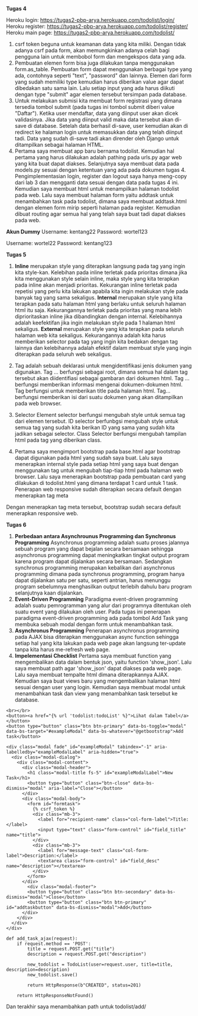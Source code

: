 
**Tugas 4**

Heroku login: https://tugas2-pbp-arya.herokuapp.com/todolist/login/  Heroku register: https://tugas2-pbp-arya.herokuapp.com/todolist/register/  
Heroku main page: https://tugas2-pbp-arya.herokuapp.com/todolist/


1. csrf token beguna untuk keamanan data yang kita miliki. Dengan tidak adanya csrf pada form, akan memungkinkan adanya celah bagi pengguna lain untuk membobol form dan mengekspos data yang ada.
2. Pembuatan elemen form bisa juga dilakukan tanpa menggunakan form.as_table. Pembuatan form dapat menggunakan berbagai type yang ada, contohnya seperti "text", "password" dan lainnya. Elemen dari form yang sudah memiliki type kemudian harus diberikan value agar dapat dibedakan satu sama lain. Lalu setiap input yang ada harus diikuti dengan type "submit" agar elemen tersebut tersimpan pada database.
3. Untuk melakukan submisi kita membuat form registrasi yang dimana tersedia tombol submit (pada tugas ini tombol submit diberi value "Daftar"). Ketika user mendaftar, data yang diinput user akan dicek validasinya. Jika data yang diinput valid maka data tersebut akan di-save di database. Setelah data berhasil di-save, user kemudian akan di redirect ke halaman login untuk memasukkan data yang telah diinput tadi. Data yang sudah di-save tadi akan dirender oleh Django untuk ditampilkan sebagai halaman HTML.
4. Pertama saya membuat app baru bernama todolist. Kemudian hal pertama yang harus dilakukan adalah pathing pada urls.py agar web yang kita buat dapat diakses. Selanjutnya saya membuat data pada models.py sesuai dengan ketentuan yang ada pada dokumen tugas 4. Pengimplementasian login, register dan logout saya hanya meng-copy dari lab 3 dan mengganti data sesuai dengan data pada tugas 4 ini. Kemudian saya membuat html untuk menampilkan halaman todolist pada web. Lalu saya membuat halaman form yaitu addtask untuk menambahkan task pada todolist, dimana saya membuat addtask.html dengan elemen form mirip seperti halaman pada register. Kemudian dibuat routing agar semua hal yang telah saya buat tadi dapat diakses pada web.





**Akun Dummy**
Username: kentang22
Password: wortel123

Username: wortel22
Password: kentang123


**Tugas 5**
1. **Inline** merupakan style yang diterapkan langsung pada tag yang ingin kita style-kan. Kelebihan pada inline terletak pada prioritas dimana jika kita menggunakan style selain inline, maka style yang kita terapkan pada inline akan menjadi prioritas. Kekurangan inline terletak pada repetisi yang perlu kita lakukan apabila kita ingin melakukan style pada banyak tag yang sama sekaligus.
**Internal** merupakan style yang kita terapkan pada satu halaman html yang berlaku untuk seluruh halaman html itu saja. Kekurangannya terletak pada prioritas yang mana lebih diprioritaskan inline jika dibandingkan dengan internal. Kelebihannya adalah keefektifan jika ingin melakukan style pada 1 halaman html sekaligus.
**External** merupakan style yang kita terapkan pada seluruh halaman web kita sekaligus. Kekurangannya adalah kita harus memberikan selector pada tag yang ingin kita bedakan dengan tag lainnya dan kelebihannya adalah efektif dalam membuat style yang ingin diterapkan pada seluruh web sekaligus.

2. Tag <!DOCTYPE html> adalah sebuah deklarasi untuk mengidentifikasi jenis dokumen yang digunakan.
Tag <html>...</html> berfungsi sebagai root, dimana semua hal dalam tag tersebut akan diidentifiasi sebagai gambaran dari dokumen html.
Tag <head>...</head> berfungsi memberikan informasi mengenai dokumen-dokumen html.
Tag <Title>...</Title> berfungsi untuk memberikan title pada halaman html.
Tag<body>...</body> berfungsi memberikan isi dari suatu dokumen yang akan ditampilkan pada web browser.

3. Selector
Element selector berfungsi mengubah style untuk semua tag dari elemen tersebut.
ID selector berfunbgsi mengubah style untuk semua tag yang sudah kita berikan ID yang sama yang sudah kita jadikan sebagai selector.
Class Selector berfungsi mengubah tampilan html pada tag yang diberikan class.

4. Pertama saya mengimport bootstrap pada base.html agar bootstrap dapat digunakan pada html yang sudah saya buat.
Lalu saya menerapkan internal style pada setiap html yang saya buat dengan menggunakan tag <style></style>  untuk mengubah tiap-tiap html pada halaman web browser. Lalu saya menerapkan bootstrap pada pembuatan card yang dilakukan di todolist.html yang dimana terdapat 1 card untuk 1 task. Penerapan web responsive sudah diterapkan secara default dengan menerapkan tag meta 
<meta name="viewport" content="width=device-width, initial-scale=1.0">
Dengan menerapkan tag meta tersebut, bootstrap sudah secara default menerapkan responsive web.


**Tugas 6**

1. **Perbedaan antara Asynchrounus Programming dan Synchronus Programming**
Asynchronus programming adalah suatu proses jalannya sebuah program yang dapat bejalan secara bersamaan sehingga asynchronus programming dapat meningkatkan tingkat output program karena program dapat dijalankan secara bersamaan. Sedangkan synchronus programming merupakan kebalikan dari asynchronus programming dimana pada synchronus programming, program hanya dapat dijalankan satu per satu, seperti antrian, harus menunggu program sebelumnya menghasilkan output terlebih dahulu baru program selanjutnya kaan dijalankan.
2. **Event-Driven Programming**
Paradigma event-driven programming adalah suatu pemrogramman yang alur dari programnya ditentukan oleh suatu event yang dilakukan oleh user. Pada tugas ini penerapan paradigma event-driven programming ada pada tombol Add Task yang membuka sebuah modal dengan form untuk menambahkan task.
3. **Asynchronus Programming**
Penerapan asynchronus programming pada AJAX bisa diterapkan menggunakan async function sehingga setiap hal yang kita lakukan pada web page akan langsung ter-update tanpa kita harus me-refresh web page.
4. **Impelementasi Checklist**
Pertama saya membuat function yang mengembalikan data dalam bentuk json, yaitu function 'show_json'. Lalu saya membuat path agar 'show_json' dapat diakses pada web page. Lalu saya membuat tempalte html dimana diterapkannya AJAX. Kemudian saya buat views baru yang mengembalikan halaman html sesuai dengan user yang login. Kemudian saya membuat modal untuk menambahkan task dan view yang menambahkan task tersebut ke database.

```
<br></br>
<button><a href="{% url 'todolist:todoList' %}">Lihat dalam Tabel</a></button>
<button type="button" class="btn btn-primary" data-bs-toggle="modal" data-bs-target="#exampleModal" data-bs-whatever="@getbootstrap">Add task</button>

<div class="modal fade" id="exampleModal" tabindex="-1" aria-labelledby="exampleModalLabel" aria-hidden="true">
  <div class="modal-dialog">
    <div class="modal-content">
      <div class="modal-header">
        <h1 class="modal-title fs-5" id="exampleModalLabel">New Task</h1>
        <button type="button" class="btn-close" data-bs-dismiss="modal" aria-label="Close"></button>
      </div>
      <div class="modal-body">
        <form id="formtask">
          {% csrf_token %}
          <div class="mb-3">
            <label for="recipient-name" class="col-form-label">Title:</label>
            <input type="text" class="form-control" id="field_title" name="title">
          </div>
          <div class="mb-3">
            <label for="message-text" class="col-form-label">Description:</label>
            <textarea class="form-control" id="field_desc" name="description"></textarea>
          </div>
        </form>
      </div>
        <div class="modal-footer">
        <button type="button" class="btn btn-secondary" data-bs-dismiss="modal">Close</button>
        <button type="button" class="btn btn-primary" id="addtaskbutton" data-bs-dismiss="modal">Add</button>
      </div>
    </div>
  </div>
</div>
```

```
def add_task_ajax(request):
    if request.method == 'POST':
        title = request.POST.get("title")
        description = request.POST.get("description")

        new_todolist = TodoList(user=request.user, title=title, description=description)
        new_todolist.save()

        return HttpResponse(b"CREATED", status=201)

    return HttpResponseNotFound()
```

Dan terakhir saya menambahkan path untuk todolist/add/
